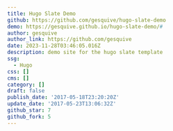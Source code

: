 ```yaml
---
title: Hugo Slate Demo
github: https://github.com/gesquive/hugo-slate-demo
demo: https://gesquive.github.io/hugo-slate-demo/#
author: gesquive
author_link: https://github.com/gesquive
date: 2023-11-28T03:46:05.016Z
description: demo site for the hugo slate template
ssg:
  - Hugo
css: []
cms: []
category: []
draft: false
publish_date: '2017-05-18T23:20:20Z'
update_date: '2017-05-23T13:06:32Z'
github_star: 7
github_fork: 5
---
```

